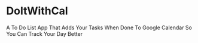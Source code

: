 # DoItWithCal

A To Do List App That Adds Your Tasks When Done To Google Calendar So You Can Track Your Day Better
